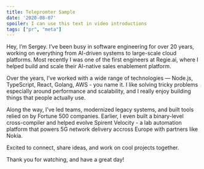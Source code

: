 ```yaml
---
title: Telepromter Sample
date: '2020-08-07'
spoiler: I can use this text in video introductions
tags: ["pr", "meta"]
---
```


Hey, I’m Sergey. I’ve been busy in software engineering for over 20 years, working on everything from AI-driven systems to large-scale cloud platforms. Most recently I was one of the first engineers at Regie.ai, where I helped build and scale their AI-native sales enablement platform.

Over the years, I’ve worked with a wide range of technologies — Node.js, TypeScript, React, Golang, AWS - you name it. I like solving tricky problems especially around performance and scalability, and I really enjoy building things that people actually use.

Along the way, I’ve led teams, modernized legacy systems, and built tools relied on by Fortune 500 companies. Earlier, I even built a binary-level cross-compiler and helped evolve Spirent Velocity - a lab automation platform that powers 5G network delivery accross Europe with partners like Nokia.

Excited to connect, share ideas, and work on cool projects together.

Thank you for watching, and have a great day!
